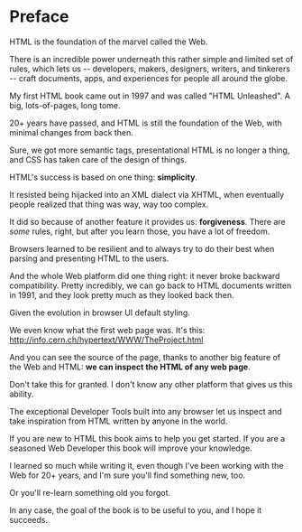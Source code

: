 # Preface

HTML is the foundation of the marvel called the Web.

There is an incredible power underneath this rather simple and limited set of rules, which lets us -- developers, makers, designers, writers, and tinkerers -- craft documents, apps, and experiences for people all around the globe.

My first HTML book came out in 1997 and was called "HTML Unleashed". A big, lots-of-pages, long tome.

20+ years have passed, and HTML is still the foundation of the Web, with minimal changes from back then.

Sure, we got more semantic tags, presentational HTML is no longer a thing, and CSS has taken care of the design of things.

HTML's success is based on one thing: **simplicity**.

It resisted being hijacked into an XML dialect via XHTML, when eventually people realized that thing was way, way too complex.

It did so because of another feature it provides us: **forgiveness**. There are _some_ rules, right, but after you learn those, you have a lot of freedom.

Browsers learned to be resilient and to always try to do their best when parsing and presenting HTML to the users.

And the whole Web platform did one thing right: it never broke backward compatibility. Pretty incredibly, we can go back to HTML documents written in 1991, and they look pretty much as they looked back then.

Given the evolution in browser UI default styling. <!-- I don't understand what this sentence is trying to say. -->

We even know what the first web page was. It's this: http://info.cern.ch/hypertext/WWW/TheProject.html

And you can see the source of the page, thanks to another big feature of the Web and HTML: **we can inspect the HTML of any web page**.

Don't take this for granted. I don't know any other platform that gives us this ability.

The exceptional Developer Tools built into any browser let us inspect and take inspiration from HTML written by anyone in the world.

If you are new to HTML this book aims to help you get started. If you are a seasoned Web Developer this book will improve your knowledge. 

I learned so much while writing it, even though I've been working with the Web for 20+ years, and I'm sure you'll find something new, too.

Or you'll re-learn something old you forgot.

In any case, the goal of the book is to be useful to you, and I hope it succeeds.
